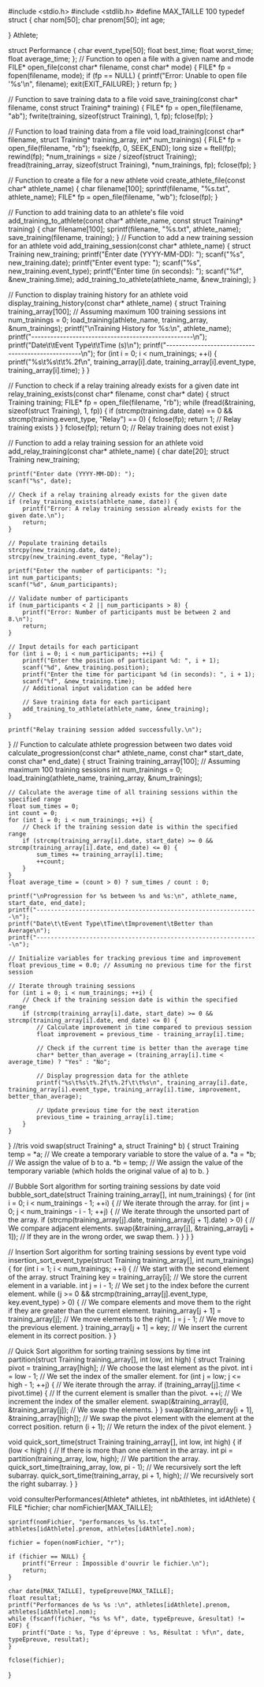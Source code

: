 #include <stdio.h>
#include <stdlib.h>
#define MAX_TAILLE 100
typedef struct {
    char nom[50];
    char prenom[50];
    int age;
    
} Athlete;

struct Performance {
    char event_type[50];
    float best_time;
    float worst_time;
    float average_time;
};
// Function to open a file with a given name and mode
FILE* open_file(const char* filename, const char* mode) {
    FILE* fp = fopen(filename, mode);
    if (fp == NULL) {
        printf("Error: Unable to open file '%s'\n", filename);
        exit(EXIT_FAILURE);
    }
    return fp;
}

// Function to save training data to a file
void save_training(const char* filename, const struct Training* training) {
    FILE* fp = open_file(filename, "ab");
    fwrite(training, sizeof(struct Training), 1, fp);
    fclose(fp);
}

// Function to load training data from a file
void load_training(const char* filename, struct Training* training_array, int* num_trainings) {
    FILE* fp = open_file(filename, "rb");
    fseek(fp, 0, SEEK_END);
    long size = ftell(fp);
    rewind(fp);
    *num_trainings = size / sizeof(struct Training);
    fread(training_array, sizeof(struct Training), *num_trainings, fp);
    fclose(fp);
}

// Function to create a file for a new athlete
void create_athlete_file(const char* athlete_name) {
    char filename[100];
    sprintf(filename, "%s.txt", athlete_name);
    FILE* fp = open_file(filename, "wb");
    fclose(fp);
}

// Function to add training data to an athlete's file
void add_training_to_athlete(const char* athlete_name, const struct Training* training) {
    char filename[100];
    sprintf(filename, "%s.txt", athlete_name);
    save_training(filename, training);
}
 // Function to add a new training session for an athlete
void add_training_session(const char* athlete_name) {
    struct Training new_training;
    printf("Enter date (YYYY-MM-DD): ");
    scanf("%s", new_training.date);
    printf("Enter event type: ");
    scanf("%s", new_training.event_type);
    printf("Enter time (in seconds): ");
    scanf("%f", &new_training.time);
    add_training_to_athlete(athlete_name, &new_training);
}

// Function to display training history for an athlete
void display_training_history(const char* athlete_name) {
    struct Training training_array[100]; // Assuming maximum 100 training sessions
    int num_trainings = 0;
    load_training(athlete_name, training_array, &num_trainings);
    printf("\nTraining History for %s:\n", athlete_name);
    printf("---------------------------------------------------\n");
    printf("Date\t\tEvent Type\t\tTime (s)\n");
    printf("---------------------------------------------------\n");
    for (int i = 0; i < num_trainings; ++i) {
        printf("%s\t%s\t\t%.2f\n", training_array[i].date, training_array[i].event_type, training_array[i].time);
    }
}

  // Function to check if a relay training already exists for a given date
int relay_training_exists(const char* filename, const char* date) {
    struct Training training;
    FILE* fp = open_file(filename, "rb");
    while (fread(&training, sizeof(struct Training), 1, fp)) {
        if (strcmp(training.date, date) == 0 && strcmp(training.event_type, "Relay") == 0) {
            fclose(fp);
            return 1; // Relay training exists
        }
    }
    fclose(fp);
    return 0; // Relay training does not exist
}

// Function to add a relay training session for an athlete
void add_relay_training(const char* athlete_name) {
    char date[20];
    struct Training new_training;

    printf("Enter date (YYYY-MM-DD): ");
    scanf("%s", date);

    // Check if a relay training already exists for the given date
    if (relay_training_exists(athlete_name, date)) {
        printf("Error: A relay training session already exists for the given date.\n");
        return;
    }

    // Populate training details
    strcpy(new_training.date, date);
    strcpy(new_training.event_type, "Relay");

    printf("Enter the number of participants: ");
    int num_participants;
    scanf("%d", &num_participants);

    // Validate number of participants
    if (num_participants < 2 || num_participants > 8) {
        printf("Error: Number of participants must be between 2 and 8.\n");
        return;
    }

    // Input details for each participant
    for (int i = 0; i < num_participants; ++i) {
        printf("Enter the position of participant %d: ", i + 1);
        scanf("%d", &new_training.position);
        printf("Enter the time for participant %d (in seconds): ", i + 1);
        scanf("%f", &new_training.time);
        // Additional input validation can be added here

        // Save training data for each participant
        add_training_to_athlete(athlete_name, &new_training);
    }

    printf("Relay training session added successfully.\n");
}
// Function to calculate athlete progression between two dates
void calculate_progression(const char* athlete_name, const char* start_date, const char* end_date) {
    struct Training training_array[100]; // Assuming maximum 100 training sessions
    int num_trainings = 0;
    load_training(athlete_name, training_array, &num_trainings);
    
    // Calculate the average time of all training sessions within the specified range
    float sum_times = 0;
    int count = 0;
    for (int i = 0; i < num_trainings; ++i) {
        // Check if the training session date is within the specified range
        if (strcmp(training_array[i].date, start_date) >= 0 && strcmp(training_array[i].date, end_date) <= 0) {
            sum_times += training_array[i].time;
            ++count;
        }
    }
    float average_time = (count > 0) ? sum_times / count : 0;
    
    printf("\nProgression for %s between %s and %s:\n", athlete_name, start_date, end_date);
    printf("---------------------------------------------------------------\n");
    printf("Date\t\tEvent Type\tTime\tImprovement\tBetter than Average\n");
    printf("---------------------------------------------------------------\n");
    
    // Initialize variables for tracking previous time and improvement
    float previous_time = 0.0; // Assuming no previous time for the first session
    
    // Iterate through training sessions
    for (int i = 0; i < num_trainings; ++i) {
        // Check if the training session date is within the specified range
        if (strcmp(training_array[i].date, start_date) >= 0 && strcmp(training_array[i].date, end_date) <= 0) {
            // Calculate improvement in time compared to previous session
            float improvement = previous_time - training_array[i].time;
            
            // Check if the current time is better than the average time
            char* better_than_average = (training_array[i].time < average_time) ? "Yes" : "No";
            
            // Display progression data for the athlete
            printf("%s\t%s\t%.2f\t%.2f\t\t%s\n", training_array[i].date, training_array[i].event_type, training_array[i].time, improvement, better_than_average);
            
            // Update previous time for the next iteration
            previous_time = training_array[i].time;
        }
    }
}
//tris 
void swap(struct Training* a, struct Training* b) {
    struct Training temp = *a; // We create a temporary variable to store the value of a.
    *a = *b; // We assign the value of b to a.
    *b = temp; // We assign the value of the temporary variable (which holds the original value of a) to b.
}

// Bubble Sort algorithm for sorting training sessions by date
void bubble_sort_date(struct Training training_array[], int num_trainings) {
    for (int i = 0; i < num_trainings - 1; ++i) { // We iterate through the array.
        for (int j = 0; j < num_trainings - i - 1; ++j) { // We iterate through the unsorted part of the array.
            if (strcmp(training_array[j].date, training_array[j + 1].date) > 0) { // We compare adjacent elements.
                swap(&training_array[j], &training_array[j + 1]); // If they are in the wrong order, we swap them.
            }
        }
    }
}

// Insertion Sort algorithm for sorting training sessions by event type
void insertion_sort_event_type(struct Training training_array[], int num_trainings) {
    for (int i = 1; i < num_trainings; ++i) { // We start with the second element of the array.
        struct Training key = training_array[i]; // We store the current element in a variable.
        int j = i - 1; // We set j to the index before the current element.
        while (j >= 0 && strcmp(training_array[j].event_type, key.event_type) > 0) { // We compare elements and move them to the right if they are greater than the current element.
            training_array[j + 1] = training_array[j]; // We move elements to the right.
            j = j - 1; // We move to the previous element.
        }
        training_array[j + 1] = key; // We insert the current element in its correct position.
    }
}

// Quick Sort algorithm for sorting training sessions by time
int partition(struct Training training_array[], int low, int high) {
    struct Training pivot = training_array[high]; // We choose the last element as the pivot.
    int i = low - 1; // We set the index of the smaller element.
    for (int j = low; j <= high - 1; ++j) { // We iterate through the array.
        if (training_array[j].time < pivot.time) { // If the current element is smaller than the pivot.
            ++i; // We increment the index of the smaller element.
            swap(&training_array[i], &training_array[j]); // We swap the elements.
        }
    }
    swap(&training_array[i + 1], &training_array[high]); // We swap the pivot element with the element at the correct position.
    return (i + 1); // We return the index of the pivot element.
}

void quick_sort_time(struct Training training_array[], int low, int high) {
    if (low < high) { // If there is more than one element in the array.
        int pi = partition(training_array, low, high); // We partition the array.
        quick_sort_time(training_array, low, pi - 1); // We recursively sort the left subarray.
        quick_sort_time(training_array, pi + 1, high); // We recursively sort the right subarray.
    }
}

void consulterPerformances(Athlete* athletes, int nbAthletes, int idAthlete) {
    FILE *fichier;
    char nomFichier[MAX_TAILLE];
    
    sprintf(nomFichier, "performances_%s_%s.txt", athletes[idAthlete].prenom, athletes[idAthlete].nom);
    
    fichier = fopen(nomFichier, "r");
    
    if (fichier == NULL) {
        printf("Erreur : Impossible d'ouvrir le fichier.\n");
        return;
    }
    
    char date[MAX_TAILLE], typeEpreuve[MAX_TAILLE];
    float resultat;
    printf("Performances de %s %s :\n", athletes[idAthlete].prenom, athletes[idAthlete].nom);
    while (fscanf(fichier, "%s %s %f", date, typeEpreuve, &resultat) != EOF) {
        printf("Date : %s, Type d'épreuve : %s, Résultat : %f\n", date, typeEpreuve, resultat);
    }

    fclose(fichier);
}
